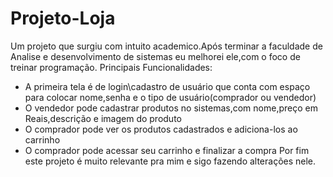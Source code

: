 # Projeto-Loja
Um projeto que surgiu com intuito academico.Após terminar a faculdade de Analise e desenvolvimento de sistemas eu melhorei ele,com o foco de treinar programação.
Principais Funcionalidades:
 - A primeira tela é de login\cadastro de usuário que conta com espaço para colocar nome,senha e o tipo de usuário(comprador ou vendedor)
 - O vendedor pode cadastrar produtos no sistemas,com nome,preço em Reais,descrição e imagem do produto
 - O comprador pode ver os produtos cadastrados e adiciona-los ao carrinho
 - O comprador pode acessar seu carrinho e finalizar a compra
Por fim este projeto é muito relevante pra mim e sigo fazendo alterações nele.
